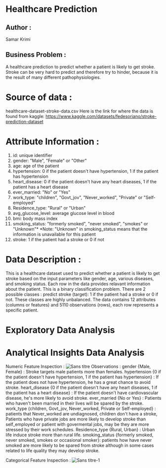 # Healthcare Prediction
## Author : 
Samar Krimi
## Business Problem :
A healthcare prediction to predict whether a patient is likely to get stroke. Stroke can be very hard to predict and therefore try to hinder, because it is the result of many different pathophysiologies.
# Source of data : 
healthcare-dataset-stroke-data.csv
Here is the link for where the data is found from kaggle: https://www.kaggle.com/datasets/fedesoriano/stroke-prediction-dataset
# Attribute Information :
1) id: unique identifier
2) gender: "Male", "Female" or "Other"
3) age: age of the patient
4) hypertension: 0 if the patient doesn't have hypertension, 1 if the patient has hypertension
5) heart_disease: 0 if the patient doesn't have any heart diseases, 1 if the patient has a heart disease
6) ever_married: "No" or "Yes"
7) work_type: "children", "Govt_jov", "Never_worked", "Private" or "Self-employed"
8) Residence_type: "Rural" or "Urban"
9) avg_glucose_level: average glucose level in blood
10) bmi: body mass index
11) smoking_status: "formerly smoked", "never smoked", "smokes" or "Unknown"*
*Note: "Unknown" in smoking_status means that the information is unavailable for this patient
12) stroke: 1 if the patient had a stroke or 0 if not
# Data Description : 
This is a healthcare dataset used to predict whether a patient is likely to get stroke based on the input parameters like gender, age, various diseases, and smoking status. Each row in the data provides relavant information about the patient. This is a binary classification problem.
There are 2 possible classes : predict stroke (target): 1 if the patient had a stroke or 0 if not. These classes are highly unbalanced.
The data contains 12 attributes (columns or features) and 5110 observations (rows), each row represents a specific patient. 
# Exploratory Data Analysis

# Analytical Insights Data Analysis
Numeric Feature Inspection :
![Sans titre](https://github.com/SamarKri/Project-2/assets/136517111/c37d16c0-6170-4577-9ed2-1ccfa4d10fc2)
Observations :
gender {Male, Female} : Stroke targets male patients more than females.
hypertension {0 if the patient doesn't have hypertension, 1 if the patient has hypertension} : If the patient does not have hypertension, he has a great chance to avoid stroke.
heart_disease {0 if the patient doesn't have any heart diseases, 1 if the patient has a heart disease} : If the patient doesn't have cardiovascular disease, he's more likely to avoid stroke.
ever_married {No or Yes} : Patients who haven't been married in their lives will be spared by the stroke.
work_type {children, Govt_jov, Never_worked, Private or Self-employed} : patients that Never_worked are undiagnosed, children don't have a stroke, Patients who have private jobs are more likely to develop stroke than self_employed or patient with govermental jobs, may be they are more stressed by their work schedules.
Residence_type {Rural, Urban} : Urban life induce stroke more than rural life.
smoking_status {formerly smoked, never smoked, smokes or occasional smoker}: patients how have never smoked are more likely to be spared from stroke although in some cases related to life quality they may develop stroke.

Categorical Feature Inspection :
![Sans titre-1](https://github.com/SamarKri/Project-2/assets/136517111/48b9e494-08ae-4f76-943b-f9e932c32463)

